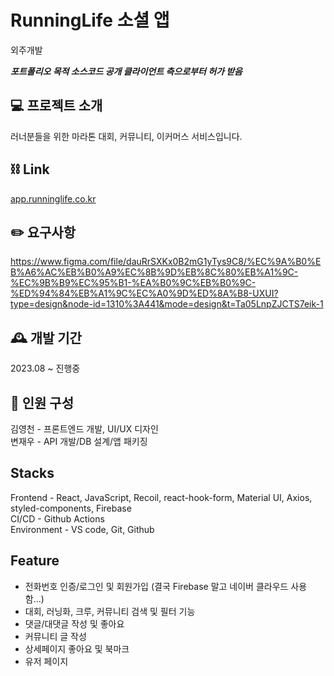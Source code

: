 # RunningLife 소셜 앱
외주개발

***포트폴리오 목적 소스코드 공개 클라이언트 측으로부터 허가 받음***

## 💻 프로젝트 소개
러너분들을 위한 마라톤 대회, 커뮤니티, 이커머스 서비스입니다.

## ⛓️ Link
[app.runninglife.co.kr](https://app.runninglife.co.kr/)

## ✏️ 요구사항
https://www.figma.com/file/dauRrSXKx0B2mG1yTys9C8/%EC%9A%B0%EB%A6%AC%EB%B0%A9%EC%8B%9D%EB%8C%80%EB%A1%9C-%EC%9B%B9%EC%95%B1-%EA%B0%9C%EB%B0%9C-%ED%94%84%EB%A1%9C%EC%A0%9D%ED%8A%B8-UXUI?type=design&node-id=1310%3A441&mode=design&t=Ta05LnpZJCTS7eik-1

## 🕰️ 개발 기간
2023.08 ~ 진행중

## 🧑 인원 구성
김영천 - 프론트엔드 개발, UI/UX 디자인
<br>
변재우 - API 개발/DB 설계/앱 패키징

## Stacks
Frontend - React, JavaScript, Recoil, react-hook-form, Material UI, Axios, styled-components, Firebase
<br>
CI/CD - Github Actions
<br>
Environment - VS code, Git, Github

## Feature
* 전화번호 인증/로그인 및 회원가입 (결국 Firebase 말고 네이버 클라우드 사용함...)
* 대회, 러닝화, 크루, 커뮤니티 검색 및 필터 기능
* 댓글/대댓글 작성 및 좋아요
* 커뮤니티 글 작성
* 상세페이지 좋아요 및 북마크
* 유저 페이지
